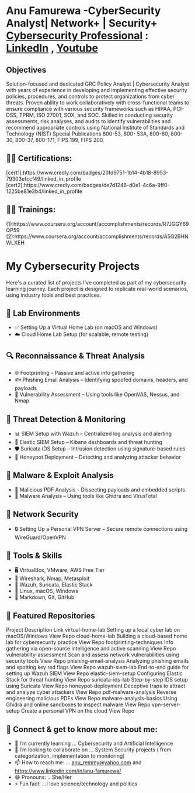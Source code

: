 <h1>Anu Famurewa -CyberSecurity Analyst| Network+ | Security+ 
<br/><a href="https://github.com/">Cybersecurity Professional</a> : <a href="https://www.linkedin.com/in/anu-famurewa/">LinkedIn</a> , <a href="https://www.youtube.com/@Cybertalkk/">Youtube</a>

## Objectives
Solution-focused and dedicated GRC Policy Analyst | Cybersecurity Analyst with years of experience in developing and implementing effective security policies, procedures, and controls to protect organizations from cyber threats. Proven ability to work collaboratively with cross-functional teams to ensure compliance with various security frameworks such as HIPAA, PCI-DSS, TPRM, ISO 27001, SOX, and SOC. Skilled in conducting security assessments, risk analyses, and audits to identify vulnerabilities and recommend appropriate controls using National Institute of Standards and Technology (NIST) Special Publications 800-53, 800- 53A, 800-60, 800-30, 800-37, 800-171, FIPS 199, FIPS 200.

<h2>👨‍💻 Certifications:</h2> 
[cert1]:https://www.credly.com/badges/20fd9751-1b14-4b18-8953-79303efccf49/linked_in_profile 
[cert2]:https://www.credly.com/badges/de7d1248-d0e1-4c6a-9ff0-1225be81e3b4/linked_in_profile 

<h2>👨‍💻 Trainings:</h2> 
(1):https://www.coursera.org/account/accomplishments/records/R7JGGY69QP59
(2):https://www.coursera.org/account/accomplishments/records/A5G2BHNWLXEH 


<h1> My Cybersecurity Projects </h2>
Here's a curated list of projects I’ve completed as part of my cybersecurity learning journey. 
Each project is designed to replicate real-world scenarios, using industry tools and best practices.

<h2>🧪 Lab Environments </h2>
  
- ✅ Setting Up a Virtual Home Lab (on macOS and Windows)
- ☁️ Cloud Home Lab Setup (for scalable, remote testing)

<h2> 🔍 Reconnaissance & Threat Analysis </h2>
  
- 🌐 Footprinting – Passive and active info gathering
- 🐟 Phishing Email Analysis – Identifying spoofed domains, headers, and payloads
- 🧫 Vulnerability Assessment – Using tools like OpenVAS, Nessus, and Nmap

<h2> 🚨 Threat Detection & Monitoring </h2>

- 📊 SIEM Setup with Wazuh – Centralized log analysis and alerting
- 🔎 Elastic SIEM Setup – Kibana dashboards and threat hunting
- 🛡️ Suricata IDS Setup – Intrusion detection using signature-based rules
- 🧲 Honeypot Deployment – Detecting and analyzing attacker behavior


<h2> 🔬 Malware & Exploit Analysis </h2>

- 🧾 Malicious PDF Analysis – Dissecting payloads and embedded scripts
- 🧟 Malware Analysis – Using tools like Ghidra and VirusTotal



<h2> 🔐 Network Security </h2>

- 🔒 Setting Up a Personal VPN Server – Secure remote connections using WireGuard/OpenVPN



<h2> 🧰 Tools & Skills </h2>

- 🖥️ VirtualBox, VMware, AWS Free Tier
- 🧪 Wireshark, Nmap, Metasploit
- 🔐 Wazuh, Suricata, Elastic Stack
- 🐧 Linux, macOS, Windows
- 📄 Markdown, Git, GitHub



<h2> 📁 Featured Repositories </h2>

Project	Description	Link
virtual-home-lab	Setting up a local cyber lab on macOS/Windows	View Repo
cloud-home-lab	Building a cloud-based home lab for cybersecurity practice	View Repo
footprinting-techniques	Info gathering via open-source intelligence and active scanning	View Repo
vulnerability-assessment	Scan and assess network vulnerabilities using security tools	View Repo
phishing-email-analysis	Analyzing phishing emails and spotting key red flags	View Repo
wazuh-siem-lab	End-to-end guide for setting up Wazuh SIEM	View Repo
elastic-siem-setup	Configuring Elastic Stack for threat hunting	View Repo
suricata-ids-lab	Step-by-step IDS setup using Suricata	View Repo
honeypot-deployment	Deceptive traps to attract and analyze cyber attackers	View Repo
pdf-malware-analysis	Reverse engineering malicious PDFs	View Repo
malware-analysis-basics	Using Ghidra and online sandboxes to inspect malware	View Repo
vpn-server-setup	Create a personal VPN on the cloud	View Repo




<h2> 🤳 Connect & get to know more about me:</h2>

- 🌱 I’m currently learning ...  Cybersecurity and Artificial Intelligence
- 👯 I’m looking to collaborate on ... System Security projects ( from categorization, implementation to monitoring)
- 📫 How to reach me: ... anu_remmy@yahoo.com and https://www.linkedin.com/in/anu-famurewa/
- 😄 Pronouns: ...She/Her
- ⚡ Fun fact: ...I love science/technology and politics

